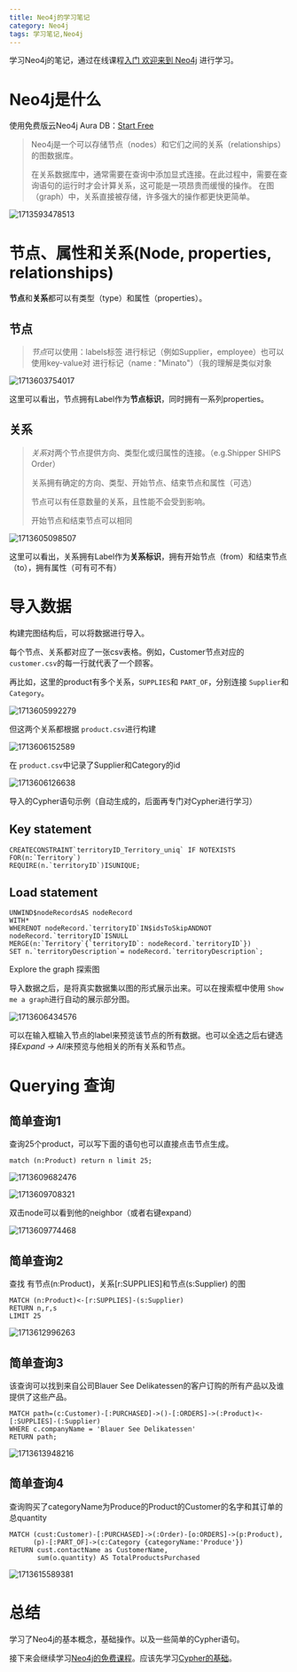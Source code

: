 ```yaml
---
title: Neo4j的学习笔记
category: Neo4j 
tags: 学习笔记,Neo4j
---
```

学习Neo4j的笔记，通过在线课程[入门 欢迎来到 Neo4j](https://neo4j.com/docs/getting-started/ "Neo4j Cypher文档") 进行学习。


# Neo4j是什么

使用免费版云Neo4j Aura DB：[Start Free](https://neo4j.com/cloud/platform/aura-graph-database/?ref=nav-get-started-cta)

> Neo4j是一个可以存储节点（nodes）和它们之间的关系（relationships）的图数据库。
>
> 在关系数据库中，通常需要在查询中添加显式连接。在此过程中，需要在查询语句的运行时才会计算关系，这可能是一项昂贵而缓慢的操作。
> 在图（graph）中，关系直接被存储，许多强大的操作都更快更简单。

![1713593478513](assets/blogimages/2024-4-19-Neo4j-Cypher-Note/1713593478513.png)

# 节点、属性和关系(Node, properties, relationships)

**节点**和**关系**都可以有类型（type）和属性（properties）。

## 节点

> *节点*可以使用：labels标签 进行标记（例如Supplier，employee）也可以使用key-value对 进行标记（name : "Minato"）（我的理解是类似对象

![1713603754017](assets/blogimages/2024-4-19-Neo4j-Cypher-Note/1713603754017.png)

这里可以看出，节点拥有Label作为**节点标识**，同时拥有一系列properties。

## 关系

> *关系*对两个节点提供方向、类型化或归属性的连接。（e.g.Shipper SHIPS Order）
>
> 关系拥有确定的方向、类型、开始节点、结束节点和属性（可选）
>
> 节点可以有任意数量的关系，且性能不会受到影响。
>
> 开始节点和结束节点可以相同

![1713605098507](assets/blogimages/2024-4-19-Neo4j-Cypher-Note/1713605098507.png)

这里可以看出，关系拥有Label作为**关系标识**，拥有开始节点（from）和结束节点（to），拥有属性（可有可不有）

# 导入数据

构建完图结构后，可以将数据进行导入。

每个节点、关系都对应了一张csv表格。例如，Customer节点对应的 `customer.csv`的每一行就代表了一个顾客。

再比如，这里的product有多个关系，`SUPPLIES`和 `PART_OF`，分别连接 `Supplier`和 `Category`。

![1713605992279](assets/blogimages/2024-4-19-Neo4j-Cypher-Note/1713605992279.png)

但这两个关系都根据 `product.csv`进行构建

![1713606152589](assets/blogimages/2024-4-19-Neo4j-Cypher-Note/1713606152589.png)

在 `product.csv`中记录了Supplier和Category的id

![1713606126638](assets/blogimages/2024-4-19-Neo4j-Cypher-Note/1713606126638.png)

导入的Cypher语句示例（自动生成的，后面再专门对Cypher进行学习）

## Key statement

```Cypher
CREATECONSTRAINT`territoryID_Territory_uniq` IF NOTEXISTS
FOR(n:`Territory`)
REQUIRE(n.`territoryID`)ISUNIQUE;
```

## Load statement

```Cypher
UNWIND$nodeRecordsAS nodeRecord
WITH*
WHERENOT nodeRecord.`territoryID`IN$idsToSkipANDNOT nodeRecord.`territoryID`ISNULL
MERGE(n:`Territory`{`territoryID`: nodeRecord.`territoryID`})
SET n.`territoryDescription`= nodeRecord.`territoryDescription`;
```

Explore the graph 探索图

导入数据之后，是将真实数据集以图的形式展示出来。可以在搜索框中使用 `Show me a graph`进行自动的展示部分图。

![1713606434576](assets/blogimages/2024-4-19-Neo4j-Cypher-Note/1713606434576.png)

可以在输入框输入节点的label来预览该节点的所有数据。也可以全选之后右键选择*Expand → All*来预览与他相关的所有关系和节点。

# Querying 查询

## 简单查询1

查询25个product，可以写下面的语句也可以直接点击节点生成。

```
match (n:Product) return n limit 25;
```

![1713609682476](assets/blogimages/2024-4-19-Neo4j-Cypher-Note/1713609682476.png)

![1713609708321](assets/blogimages/2024-4-19-Neo4j-Cypher-Note/1713609708321.png)

双击node可以看到他的neighbor（或者右键expand）

![1713609774468](assets/blogimages/2024-4-19-Neo4j-Cypher-Note/1713609774468.png)

## 简单查询2

查找 有节点(n:Product)，关系[r:SUPPLIES]和节点(s:Supplier) 的图

```Cypher
MATCH (n:Product)<-[r:SUPPLIES]-(s:Supplier)
RETURN n,r,s
LIMIT 25
```

![1713612996263](assets/blogimages/2024-4-19-Neo4j-Cypher-Note/1713612996263.png)

## 简单查询3

该查询可以找到来自公司Blauer See Delikatessen的客户订购的所有产品以及谁提供了这些产品。

```Cypher
MATCH path=(c:Customer)-[:PURCHASED]->()-[:ORDERS]->(:Product)<-[:SUPPLIES]-(:Supplier)
WHERE c.companyName = 'Blauer See Delikatessen'
RETURN path;
```

![1713613948216](assets/blogimages/2024-4-19-Neo4j-Cypher-Note/1713613948216.png)

## 简单查询4

查询购买了categoryName为Produce的Product的Customer的名字和其订单的总quantity

```Cypher
MATCH (cust:Customer)-[:PURCHASED]->(:Order)-[o:ORDERS]->(p:Product),
      (p)-[:PART_OF]->(c:Category {categoryName:'Produce'})
RETURN cust.contactName as CustomerName,
       sum(o.quantity) AS TotalProductsPurchased
```

![1713615589381](assets/blogimages/2024-4-19-Neo4j-Cypher-Note/1713615589381.png)

# 总结

学习了Neo4j的基本概念，基础操作。以及一些简单的Cypher语句。

接下来会继续学习[Neo4j的免费课程](https://graphacademy.neo4j.com/categories/beginners/)。应该先学习[Cypher的基础](https://neo4j.com/docs/cypher-cheat-sheet/5/auradb-enterprise/)。
